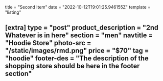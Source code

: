 title = "Second Item"
date = "2022-10-12T19:01:25.946155Z"
template = "listing"

[extra]
type = "post"
product_description = "2nd Whatever is in here"
section = "men"
navtitle = "Hoodie Store"
photo-src = "/static/images/rmd.png"
price = "$70"
tag = "hoodie"
footer-des = "The description of the shopping store should be here in the footer section"
---

<!-- Ideally, for SEO there should be an image after the first paragraph or two -->
